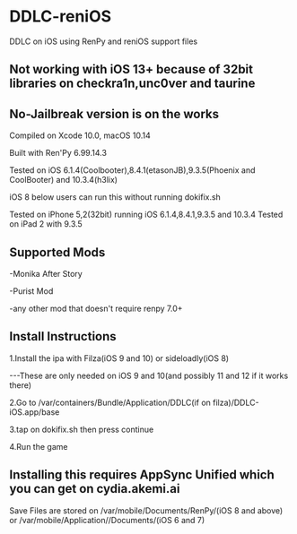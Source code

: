 # DDLC-reniOS
DDLC on iOS using RenPy and reniOS support files

Not working with iOS 13+ because of 32bit libraries on checkra1n,unc0ver and taurine
--
No-Jailbreak version is on the works
--
Compiled on Xcode 10.0, macOS 10.14

Built with Ren'Py 6.99.14.3

Tested on iOS 6.1.4(Coolbooter),8.4.1(etasonJB),9.3.5(Phoenix and CoolBooter) and 10.3.4(h3lix)

iOS 8 below users can run this without running dokifix.sh

Tested on iPhone 5,2(32bit) running iOS 6.1.4,8.4.1,9.3.5 and 10.3.4
Tested on iPad 2 with 9.3.5

Supported Mods
--
  -Monika After Story
  
  -Purist Mod
  
  -any other mod that doesn't require renpy 7.0+
  
  Install Instructions
  --
  1.Install the ipa with Filza(iOS 9 and 10) or sideloadly(iOS 8)
  
  ---These are only needed on iOS 9 and 10(and possibly 11 and 12 if it works there)
  
  2.Go to /var/containers/Bundle/Application/DDLC(if on filza)/DDLC-iOS.app/base
  
  3.tap on dokifix.sh then press continue
  
  4.Run the game
  


Installing this requires AppSync Unified which you can get on cydia.akemi.ai
--
  
Save Files are stored on /var/mobile/Documents/RenPy/(iOS 8 and above) or /var/mobile/Application/<uuid>/Documents/(iOS 6 and 7)
